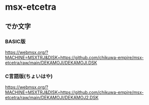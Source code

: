 # msx-etcetra
## でか文字
### BASIC版
https://webmsx.org/?MACHINE=MSXTRJ&DISK=https://github.com/chikuwa-empire/msx-etcetra/raw/main/DEKAMOJI/DEKAMOJI.DSK
### C言語版(ちょいはや)
https://webmsx.org/?MACHINE=MSXTRJ&DISK=https://github.com/chikuwa-empire/msx-etcetra/raw/main/DEKAMOJI/DEKAMOJ2.DSK

